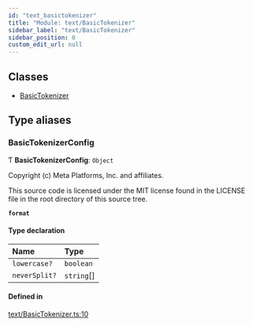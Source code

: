 ```yaml
---
id: "text_basictokenizer"
title: "Module: text/BasicTokenizer"
sidebar_label: "text/BasicTokenizer"
sidebar_position: 0
custom_edit_url: null
---
```


## Classes

- [BasicTokenizer](../classes/text_basictokenizer.basictokenizer.md)

## Type aliases

### BasicTokenizerConfig

Ƭ **BasicTokenizerConfig**: `Object`

Copyright (c) Meta Platforms, Inc. and affiliates.

This source code is licensed under the MIT license found in the
LICENSE file in the root directory of this source tree.

**`format`**

#### Type declaration

| Name | Type |
| :------ | :------ |
| `lowercase?` | `boolean` |
| `neverSplit?` | `string`[] |

#### Defined in

[text/BasicTokenizer.ts:10](https://github.com/pytorch/live/blob/0d3e16a/react-native-pytorch-core/src/text/BasicTokenizer.ts#L10)
